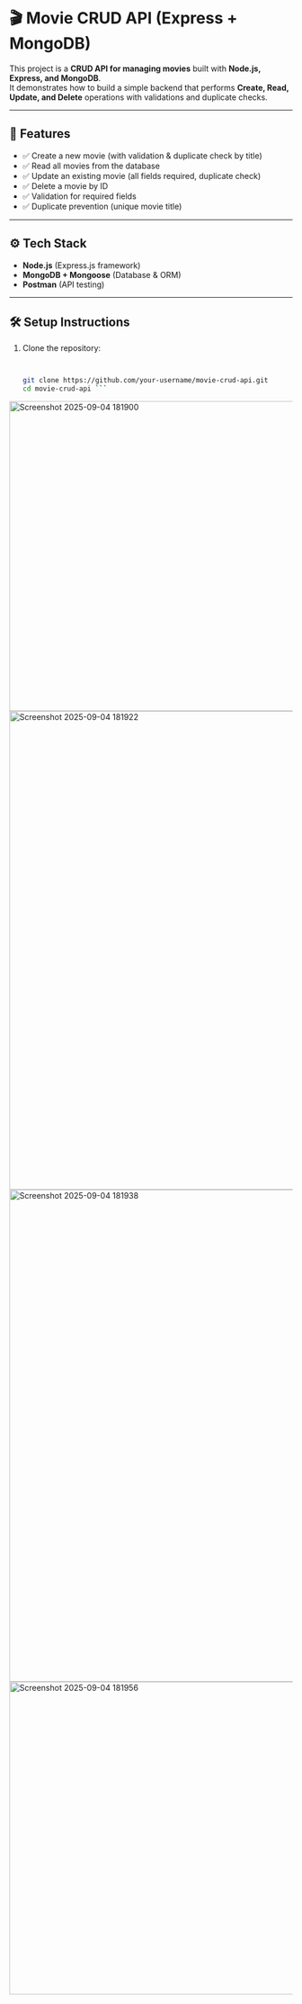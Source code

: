 # 🎬 Movie CRUD API (Express + MongoDB)

This project is a **CRUD API for managing movies** built with **Node.js, Express, and MongoDB**.  
It demonstrates how to build a simple backend that performs **Create, Read, Update, and Delete** operations with validations and duplicate checks.

---

## 📌 Features
- ✅ Create a new movie (with validation & duplicate check by title)  
- ✅ Read all movies from the database  
- ✅ Update an existing movie (all fields required, duplicate check)  
- ✅ Delete a movie by ID  
- ✅ Validation for required fields  
- ✅ Duplicate prevention (unique movie title)  

---

## ⚙️ Tech Stack
- **Node.js** (Express.js framework)  
- **MongoDB + Mongoose** (Database & ORM)  
- **Postman** (API testing)  

---

## 🛠️ Setup Instructions

1. Clone the repository:
   ```bash

   
   git clone https://github.com/your-username/movie-crud-api.git
   cd movie-crud-api ```
<img width="1749" height="551" alt="Screenshot 2025-09-04 181900" src="https://github.com/user-attachments/assets/2ca931b3-5638-4f1e-8a22-41d7af5d8932" />
<img width="1766" height="851" alt="Screenshot 2025-09-04 181922" src="https://github.com/user-attachments/assets/6452ea9c-6e23-437d-8fdf-62b1e91dd001" />
<img width="1725" height="875" alt="Screenshot 2025-09-04 181938" src="https://github.com/user-attachments/assets/df012671-94ac-405e-8e3c-8a7bc5ef7e41" />
<img width="883" height="556" alt="Screenshot 2025-09-04 181956" src="https://github.com/user-attachments/assets/65073052-d124-4f67-863b-384c4c3ae12e" />

